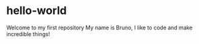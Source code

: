 # hello-world
Welcome to my first repository
My name is Bruno, I like to code and make incredible things!
